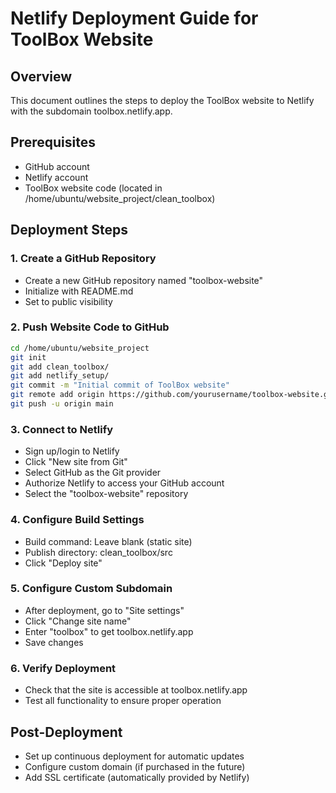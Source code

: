 # Netlify Deployment Guide for ToolBox Website

## Overview
This document outlines the steps to deploy the ToolBox website to Netlify with the subdomain toolbox.netlify.app.

## Prerequisites
- GitHub account
- Netlify account
- ToolBox website code (located in /home/ubuntu/website_project/clean_toolbox)

## Deployment Steps

### 1. Create a GitHub Repository
- Create a new GitHub repository named "toolbox-website"
- Initialize with README.md
- Set to public visibility

### 2. Push Website Code to GitHub
```bash
cd /home/ubuntu/website_project
git init
git add clean_toolbox/
git add netlify_setup/
git commit -m "Initial commit of ToolBox website"
git remote add origin https://github.com/yourusername/toolbox-website.git
git push -u origin main
```

### 3. Connect to Netlify
- Sign up/login to Netlify
- Click "New site from Git"
- Select GitHub as the Git provider
- Authorize Netlify to access your GitHub account
- Select the "toolbox-website" repository

### 4. Configure Build Settings
- Build command: Leave blank (static site)
- Publish directory: clean_toolbox/src
- Click "Deploy site"

### 5. Configure Custom Subdomain
- After deployment, go to "Site settings"
- Click "Change site name"
- Enter "toolbox" to get toolbox.netlify.app
- Save changes

### 6. Verify Deployment
- Check that the site is accessible at toolbox.netlify.app
- Test all functionality to ensure proper operation

## Post-Deployment
- Set up continuous deployment for automatic updates
- Configure custom domain (if purchased in the future)
- Add SSL certificate (automatically provided by Netlify)
